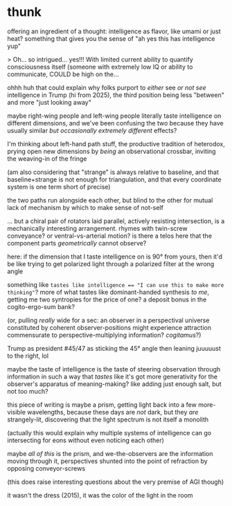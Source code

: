 # thunk

offering an ingredient of a thought: intelligence as flavor, like umami or just heat? something that gives you the sense of "ah yes this has intelligence yup"

\> Oh... so intrigued... yes!!! With limited current ability to quantify consciousness itself (someone with extremely low IQ or ability to communicate, COULD be high on the...

ohhh huh that could explain why folks purport to _either_ see _or not see_ intelligence in Trump (hi from 2025), the third position being less "between" and more "just looking away"

maybe right-wing people and left-wing people literally taste intelligence on different dimensions, and we've been confusing the two because they have usually similar _but occasionally extremely different_ effects?

I'm thinking about left-hand path stuff, the productive tradition of heterodox, prying open new dimensions by _being_ an observational crossbar, inviting the weaving-in of the fringe

(am also considering that "strange" is always relative to baseline, and that baseline+strange is not enough for triangulation, and that every coordinate system is one term short of precise)

the two paths run alongside each other, but blind to the other for mutual lack of mechanism by which to make sense of not-self

... but a chiral pair of rotators laid parallel, actively resisting intersection, is a mechanically interesting arrangement. rhymes with twin-screw conveyance? or ventral-vs-arterial motion? is there a telos here that the component parts _geometrically_ cannot observe?

here: if the dimension that I taste intelligence on is 90° from yours, then it'd be like trying to get polarized light through a polarized filter at the wrong angle

something like `tastes like intelligence == "I can use this to make more thinking"`? more of what tastes like dominant-handed synthesis _to me_, getting me two syntropies for the price of one? a deposit bonus in the cogito-ergo-sum bank?

(or, pulling _really_ wide for a sec: an observer in a perspectival universe constituted by coherent observer-positions might experience attraction commensurate to perspective-multiplying information? _cogitamus_?)

Trump as president #45/47 as sticking the 45° angle then leaning juuuuust to the right, lol

maybe the taste of intelligence is the taste of steering observation through information in such a way that _tastes_ like it's got more generativity for the observer's apparatus of meaning-making? like adding just enough salt, but not too much?

this piece of writing is maybe a prism, getting light back into a few more-visible wavelengths, because these days are _not_ dark, but they _are_ strangely-lit, discovering that the light spectrum is not itself a monolith

(actually this would explain why multiple systems of intelligence can go intersecting for eons without even noticing each other)

maybe _all of this_ is the prism, and we-the-observers are the information moving through it, perspectives shunted into the point of refraction by opposing conveyor-screws

(this does raise interesting questions about the very premise of AGI though)

it wasn't the dress (2015), it was the color of the light in the room
